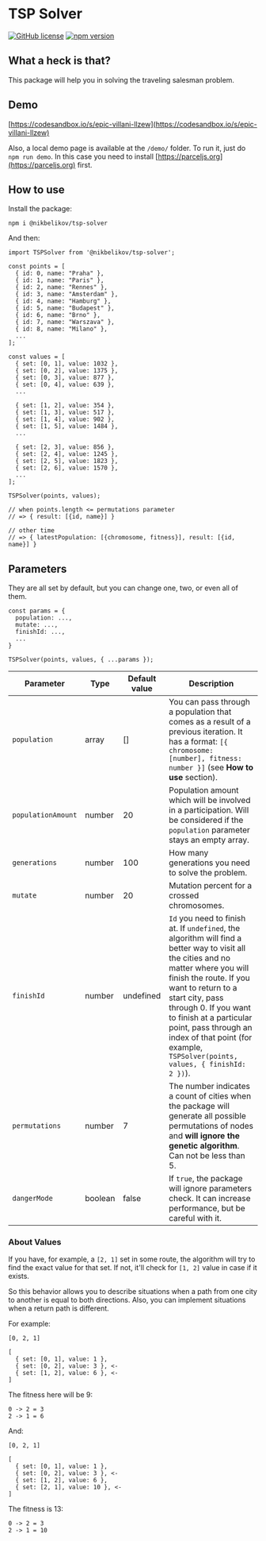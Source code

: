 # TSP Solver

[![GitHub license](https://img.shields.io/badge/license-ISC-blue.svg)](https://github.com/nikbelikov/tsp-solver/blob/master/LICENSE) [![npm version](https://img.shields.io/npm/v/@nikbelikov/tsp-solver.svg?style=flat)](https://www.npmjs.com/package/@nikbelikov/tsp-solver)

## What a heck is that?

This package will help you in solving the traveling salesman problem.

## Demo

[https://codesandbox.io/s/epic-villani-llzew](https://codesandbox.io/s/epic-villani-llzew)

Also, a local demo page is available at the `/demo/` folder. To run it, just do `npm run demo`. In this case you need to install [https://parceljs.org](https://parceljs.org) first.

## How to use

Install the package:

```
npm i @nikbelikov/tsp-solver
```

And then:

```
import TSPSolver from '@nikbelikov/tsp-solver';

const points = [
  { id: 0, name: "Praha" },
  { id: 1, name: "Paris" },
  { id: 2, name: "Rennes" },
  { id: 3, name: "Amsterdam" },
  { id: 4, name: "Hamburg" },
  { id: 5, name: "Budapest" },
  { id: 6, name: "Brno" },
  { id: 7, name: "Warszava" },
  { id: 8, name: "Milano" },
  ...
];

const values = [
  { set: [0, 1], value: 1032 },
  { set: [0, 2], value: 1375 },
  { set: [0, 3], value: 877 },
  { set: [0, 4], value: 639 },
  ...

  { set: [1, 2], value: 354 },
  { set: [1, 3], value: 517 },
  { set: [1, 4], value: 902 },
  { set: [1, 5], value: 1484 },
  ...

  { set: [2, 3], value: 856 },
  { set: [2, 4], value: 1245 },
  { set: [2, 5], value: 1823 },
  { set: [2, 6], value: 1570 },
  ...
];

TSPSolver(points, values);

// when points.length <= permutations parameter
// => { result: [{id, name}] }

// other time
// => { latestPopulation: [{chromosome, fitness}], result: [{id, name}] }
```

## Parameters

They are all set by default, but you can change one, two, or even all of them.

```
const params = {
  population: ...,
  mutate: ...,
  finishId: ...,
  ...
}

TSPSolver(points, values, { ...params });
```

| Parameter | Type | Default value | Description |
|---|---|---|---|
| `population` | array | [] | You can pass through a population that comes as a result of a previous iteration. It has a format: `[{ chromosome: [number], fitness: number }]` (see **How to use** section). |
| `populationAmount` | number | 20 | Population amount which will be involved in a participation. Will be considered if the `population` parameter stays an empty array. |
| `generations` | number | 100 | How many generations you need to solve the problem. |
| `mutate` | number | 20 | Mutation percent for a crossed chromosomes. |
| `finishId` | number | undefined | `Id` you need to finish at. If `undefined`, the algorithm will find a better way to visit all the cities and no matter where you will finish the route. If you want to return to a start city, pass through 0. If you want to finish at a particular point, pass through an index of that point (for example, `TSPSolver(points, values, { finishId: 2 })`). |
| `permutations` | number | 7 | The number indicates a count of cities when the package will generate all possible permutations of nodes and **will ignore the genetic algorithm**. Can not be less than 5. |
| `dangerMode` | boolean | false | If `true`, the package will ignore parameters check. It can increase performance, but be careful with it. |

### About Values

If you have, for example, a `[2, 1]` set in some route, the algorithm will try to find the exact value for that set. If not, it'll check for `[1, 2]` value in case if it exists.

So this behavior allows you to describe situations when a path from one city to another is equal to both directions. Also, you can implement situations when a return path is different.

For example:

```
[0, 2, 1]

[
  { set: [0, 1], value: 1 },
  { set: [0, 2], value: 3 }, <-
  { set: [1, 2], value: 6 }, <-
]
```

The fitness here will be 9:

```
0 -> 2 = 3
2 -> 1 = 6
```

And:

```
[0, 2, 1]

[
  { set: [0, 1], value: 1 },
  { set: [0, 2], value: 3 }, <-
  { set: [1, 2], value: 6 },
  { set: [2, 1], value: 10 }, <-
]
```

The fitness is 13:

```
0 -> 2 = 3
2 -> 1 = 10
```
